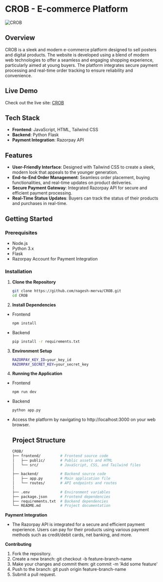 # CROB - E-commerce Platform

![CROB](https://www.crob.shop/src/img/topbar_logo.png) <!-- Replace with the actual logo URL if available -->

## Overview

CROB is a sleek and modern e-commerce platform designed to sell posters and digital products. The website is developed using a blend of modern web technologies to offer a seamless and engaging shopping experience, particularly aimed at young buyers. The platform integrates secure payment processing and real-time order tracking to ensure reliability and convenience.

## Live Demo

Check out the live site: [CROB](https://www.crob.shop)

## Tech Stack

- **Frontend**: JavaScript, HTML, Tailwind CSS
- **Backend**: Python Flask
- **Payment Integration**: Razorpay API

## Features

- **User-Friendly Interface**: Designed with Tailwind CSS to create a sleek, modern look that appeals to the younger generation.
- **End-to-End Order Management**: Seamless order placement, buying functionalities, and real-time updates on product deliveries.
- **Secure Payment Gateway**: Integrated Razorpay API for secure and efficient payment processing.
- **Real-Time Status Updates**: Buyers can track the status of their products and purchases in real-time.

## Getting Started

### Prerequisites

- Node.js
- Python 3.x
- Flask
- Razorpay Account for Payment Integration

### Installation

1. **Clone the Repository**
   ```bash
   git clone https://github.com/nagesh-merva/CROB.git
   cd CROB

2. **Install Dependencies**
- Frontend
     ```bash
     npm install
- Backend
    ```bash
    pip install -r requirements.txt

3. **Environment Setup**
     ```bash
     RAZORPAY_KEY_ID=your_key_id
     RAZORPAY_SECRET_KEY=your_secret_key
4. **Running the Application**
- Frontend
     ```bash
     npm run dev
- Backend
    ```bash
    python app.py
- Access the platform by navigating to http://localhost:3000 on your web browser.

  ## Project Structure
    ```bash
    CROB/
    ├── frontend/         # Frontend source code
    │   ├── public/       # Public assets and HTML
    │   └── src/          # JavaScript, CSS, and Tailwind files
    │
    ├── backend/          # Backend source code
    │   ├── app.py        # Main application file
    │   └── routes/       # API endpoints and routes
    │
    ├── .env              # Environment variables
    ├── package.json      # Frontend dependencies
    ├── requirements.txt  # Backend dependencies
    └── README.md         # Project documentation

**Payment Integration**
- The Razorpay API is integrated for a secure and efficient payment experience. Users can pay for their products using various payment methods such as credit/debit cards, net banking, and more.

**Contributing**
1. Fork the repository.
2. Create a new branch: git checkout -b feature-branch-name
3. Make your changes and commit them: git commit -m 'Add some feature'
4. Push to the branch: git push origin feature-branch-name
5. Submit a pull request.

